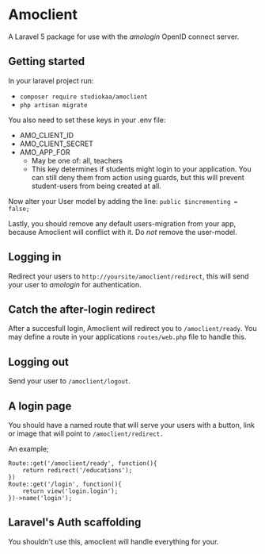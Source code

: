 # Amoclient

A Laravel 5 package for use with the _amologin_ OpenID connect server.

## Getting started
In your laravel project run:
* `composer require studiokaa/amoclient`
* `php artisan migrate`

You also need to set these keys in your .env file:
* AMO_CLIENT_ID
* AMO_CLIENT_SECRET
* AMO_APP_FOR
	* May be one of: all, teachers 
	* This key determines if students might login to your application. You can still deny them from action using guards, but this will prevent student-users from being created at all.

Now alter your User model by adding the line: `public $incrementing = false;`

Lastly, you should remove any default users-migration from your app, because Amoclient will conflict with it. Do _not_ remove the user-model.

## Logging in
Redirect your users to `http://yoursite/amoclient/redirect`, this will send your user to _amologin_ for authentication.

## Catch the after-login redirect
After a succesfull login, Amoclient will redirect you to `/amoclient/ready`. You may define a route in your applications `routes/web.php` file to handle this.

## Logging out
Send your user to `/amoclient/logout`.

## A login page
You should have a named route that will serve your users with a button, link or image that will point to `/amoclient/redirect.`

An example;
```
Route::get('/amoclient/ready', function(){
	return redirect('/educations');
})
Route::get('/login', function(){
	return view('login.login');
})->name('login');
```

## Laravel's Auth scaffolding
You shouldn't use this, amoclient will handle everything for your.